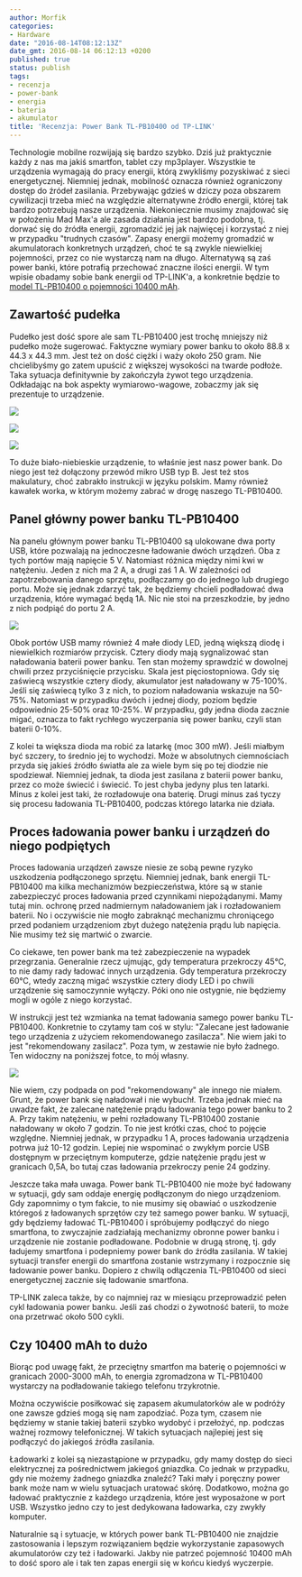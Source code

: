 ```yaml
---
author: Morfik
categories:
- Hardware
date: "2016-08-14T08:12:13Z"
date_gmt: 2016-08-14 06:12:13 +0200
published: true
status: publish
tags:
- recenzja
- power-bank
- energia
- bateria
- akumulator
title: 'Recenzja: Power Bank TL-PB10400 od TP-LINK'
---
```


Technologie mobilne rozwijają się bardzo szybko. Dziś już praktycznie każdy z nas ma jakiś smartfon,
tablet czy mp3player. Wszystkie te urządzenia wymagają do pracy energii, którą zwykliśmy pozyskiwać
z sieci energetycznej. Niemniej jednak, mobilność oznacza również ograniczony dostęp do źródeł
zasilania. Przebywając gdzieś w dziczy poza obszarem cywilizacji trzeba mieć na względzie
alternatywne źródło energii, której tak bardzo potrzebują nasze urządzenia. Niekoniecznie musimy
znajdować się w położeniu Mad Max'a ale zasada działania jest bardzo podobna, tj. dorwać się do
źródła energii, zgromadzić jej jak najwięcej i korzystać z niej w przypadku "trudnych czasów".
Zapasy energii możemy gromadzić w akumulatorach konkretnych urządzeń, choć te są zwykle niewielkiej
pojemności, przez co nie wystarczą nam na długo. Alternatywą są zaś power banki, które potrafią
przechować znaczne ilości energii. W tym wpisie obadamy sobie bank energii od TP-LINK'a, a
konkretnie będzie to [model TL-PB10400 o pojemności 10400
mAh](http://www.tp-link.com.pl/products/details/TL-PB10400.html).

<!--more-->
## Zawartość pudełka

Pudełko jest dość spore ale sam TL-PB10400 jest trochę mniejszy niż pudełko może sugerować.
Faktyczne wymiary power banku to około 88.8 x 44.3 x 44.3 mm. Jest też on dość ciężki i waży około
250 gram. Nie chcielibyśmy go zatem upuścić z większej wysokości na twarde podłoże. Taka sytuacja
definitywnie by zakończyła żywot tego urządzenia. Odkładając na bok aspekty wymiarowo-wagowe,
zobaczmy jak się prezentuje to urządzenie.

![](/img/2016/08/1.tp-link-power-bank-energii-TL-PB10400.jpg#big)

![](/img/2016/08/2.tp-link-power-bank-energii-TL-PB10400.jpg#big)

![](/img/2016/08/3.tp-link-power-bank-energii-TL-PB10400.jpg#big)

To duże biało-niebieskie urządzenie, to właśnie jest nasz power bank. Do niego jest też dołączony
przewód mikro USB typ B. Jest też stos makulatury, choć zabrakło instrukcji w języku polskim. Mamy
również kawałek worka, w którym możemy zabrać w drogę naszego TL-PB10400.

## Panel główny power banku TL-PB10400

Na panelu głównym power banku TL-PB10400 są ulokowane dwa porty USB, które pozwalają na jednoczesne
ładowanie dwóch urządzeń. Oba z tych portów mają napięcie 5 V. Natomiast różnica między nimi kwi w
natężeniu. Jeden z nich ma 2 A, a drugi zaś 1 A. W zależności od zapotrzebowania danego sprzętu,
podłączamy go do jednego lub drugiego portu. Może się jednak zdarzyć tak, że będziemy chcieli
podładować dwa urządzenia, które wymagać będą 1A. Nic nie stoi na przeszkodzie, by jedno z nich
podpiąć do portu 2 A.

![](/img/2016/08/4.tp-link-power-bank-energii-TL-PB10400.jpg#big)

Obok portów USB mamy również 4 małe diody LED, jedną większą diodę i niewielkich rozmiarów przycisk.
Cztery diody mają sygnalizować stan naładowania baterii power banku. Ten stan możemy sprawdzić w
dowolnej chwili przez przyciśnięcie przycisku. Skala jest pięciostopniowa. Gdy się zaświecą
wszystkie cztery diody, akumulator jest naładowany w 75-100%. Jeśli się zaświecą tylko 3 z nich, to
poziom naładowania wskazuje na 50-75%. Natomiast w przypadku dwóch i jednej diody, poziom będzie
odpowiednio 25-50% oraz 10-25%. W przypadku, gdy jedna dioda zacznie migać, oznacza to fakt rychłego
wyczerpania się power banku, czyli stan baterii 0-10%.

Z kolei ta większa dioda ma robić za latarkę (moc 300 mW). Jeśli miałbym być szczery, to średnio jej
to wychodzi. Może w absolutnych ciemnościach przyda się jakieś źródło światła ale za wiele bym się
po tej diodzie nie spodziewał. Niemniej jednak, ta dioda jest zasilana z baterii power banku, przez
co może świecić i świecić. To jest chyba jedyny plus ten latarki. Minus z kolei jest taki, że
rozładowuje ona baterię. Drugi minus zaś tyczy się procesu ładowania TL-PB10400, podczas którego
latarka nie działa.

## Proces ładowania power banku i urządzeń do niego podpiętych

Proces ładowania urządzeń zawsze niesie ze sobą pewne ryzyko uszkodzenia podłączonego sprzętu.
Niemniej jednak, bank energii TL-PB10400 ma kilka mechanizmów bezpieczeństwa, które są w stanie
zabezpieczyć proces ładowania przed czynnikami niepożądanymi. Mamy tutaj min. ochronę przed
nadmiernym naładowaniem jak i rozładowaniem baterii. No i oczywiście nie mogło zabraknąć mechanizmu
chroniącego przed podaniem urządzeniom zbyt dużego natężenia prądu lub napięcia. Nie musimy też się
martwić o zwarcie.

Co ciekawe, ten power bank ma też zabezpieczenie na wypadek przegrzania. Generalnie rzecz ujmując,
gdy temperatura przekroczy 45°C, to nie damy rady ładować innych urządzenia. Gdy temperatura
przekroczy 60°C, wtedy zaczną migać wszystkie cztery diody LED i po chwili urządzenie się
samoczynnie wyłączy. Póki ono nie ostygnie, nie będziemy mogli w ogóle z niego korzystać.

W instrukcji jest też wzmianka na temat ładowania samego power banku TL-PB10400. Konkretnie to
czytamy tam coś w stylu: "Zalecane jest ładowanie tego urządzenia z użyciem rekomendowanego
zasilacza". Nie wiem jaki to jest "rekomendowany zasilacz". Poza tym, w zestawie nie było żadnego.
Ten widoczny na poniższej fotce, to mój własny.

![](/img/2016/08/5.tp-link-power-bank-energii-TL-PB10400.jpg#big)

Nie wiem, czy podpada on pod "rekomendowany" ale innego nie miałem. Grunt, że power bank się
naładował i nie wybuchł. Trzeba jednak mieć na uwadze fakt, że zalecane natężenie prądu ładowania
tego power banku to 2 A. Przy takim natężeniu, w pełni rozładowany TL-PB10400 zostanie naładowany w
około 7 godzin. To nie jest krótki czas, choć to pojęcie względne. Niemniej jednak, w przypadku 1 A,
proces ładowania urządzenia potrwa już 10-12 godzin. Lepiej nie wspominać o zwykłym porcie USB
dostępnym w przeciętnym komputerze, gdzie natężenie prądu jest w granicach 0,5A, bo tutaj czas
ładowania przekroczy penie 24 godziny.

Jeszcze taka mała uwaga. Power bank TL-PB10400 nie może być ładowany w sytuacji, gdy sam oddaje
energię podłączonym do niego urządzeniom. Gdy zapomnimy o tym fakcie, to nie musimy się obawiać o
uszkodzenie któregoś z ładowanych sprzętów czy też samego power banku. W sytuacji, gdy będziemy
ładować TL-PB10400 i spróbujemy podłączyć do niego smartfona, to zwyczajnie zadziałają mechanizmy
obronne power banku i urządzenie nie zostanie podładowane. Podobnie w drugą stronę, tj. gdy ładujemy
smartfona i podepniemy power bank do źródła zasilania. W takiej sytuacji transfer energii do
smartfona zostanie wstrzymany i rozpocznie się ładowanie power banku. Dopiero z chwilą odłączenia
TL-PB10400 od sieci energetycznej zacznie się ładowanie smartfona.

TP-LINK zaleca także, by co najmniej raz w miesiącu przeprowadzić pełen cykl ładowania power banku.
Jeśli zaś chodzi o żywotność baterii, to może ona przetrwać około 500 cykli.

## Czy 10400 mAh to dużo

Biorąc pod uwagę fakt, że przeciętny smartfon ma baterię o pojemności w granicach 2000-3000 mAh, to
energia zgromadzona w TL-PB10400 wystarczy na podładowanie takiego telefonu trzykrotnie.

Można oczywiście posiłkować się zapasem akumulatorków ale w podróży one zawsze gdzieś mogą się nam
zapodziać. Poza tym, czasem nie będziemy w stanie takiej baterii szybko wydobyć i przełożyć, np.
podczas ważnej rozmowy telefonicznej. W takich sytuacjach najlepiej jest się podłączyć do jakiegoś
źródła zasilania.

Ładowarki z kolei są niezastąpione w przypadku, gdy mamy dostęp do sieci elektrycznej za
pośrednictwem jakiegoś gniazdka. Co jednak w przypadku, gdy nie możemy żadnego gniazdka znaleźć?
Taki mały i poręczny power bank może nam w wielu sytuacjach uratować skórę. Dodatkowo, można go
ładować praktycznie z każdego urządzenia, które jest wyposażone w port USB. Wszystko jedno czy to
jest dedykowana ładowarka, czy zwykły komputer.

Naturalnie są i sytuacje, w których power bank TL-PB10400 nie znajdzie zastosowania i lepszym
rozwiązaniem będzie wykorzystanie zapasowych akumulatorów czy też i ładowarki. Jakby nie patrzeć
pojemność 10400 mAh to dość sporo ale i tak ten zapas energii się w końcu kiedyś wyczerpie.
